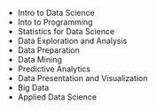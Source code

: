 + Intro to Data Science
+ Into to Programming
+ Statistics for Data Science
+ Data Exploration and Analysis
+ Data Preparation
+ Data Mining
+ Predictive Analytics
+ Data Presentation and Visualization
+ Big Data
+ Applied Data Science
